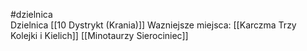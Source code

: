 #dzielnica  
Dzielnica [[10 Dystrykt (Krania)]]
Wazniejsze miejsca:
[[Karczma Trzy Kolejki i Kielich]]
[[Minotaurzy Sierociniec]]